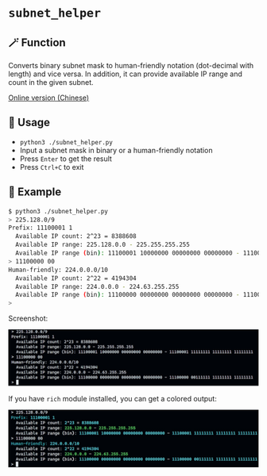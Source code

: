 # `subnet_helper`

## 🪄 Function
Converts binary subnet mask to human-friendly notation (dot-decimal with length) and vice versa. In addition, it can provide available IP range and count in the given subnet.

[Online version (Chinese)](https://pro-2684.github.io/?page=subnet)

## 📖 Usage
- `python3 ./subnet_helper.py`
- Input a subnet mask in binary or a human-friendly notation
- Press `Enter` to get the result
- Press `Ctrl+C` to exit

## 🍻 Example

```bash
$ python3 ./subnet_helper.py
> 225.128.0/9
Prefix: 11100001 1
  Available IP count: 2^23 = 8388608
  Available IP range: 225.128.0.0 - 225.255.255.255
  Available IP range (bin): 11100001 10000000 00000000 00000000 - 11100001 11111111 11111111 11111111
> 11100000 00
Human-friendly: 224.0.0.0/10
  Available IP count: 2^22 = 4194304
  Available IP range: 224.0.0.0 - 224.63.255.255
  Available IP range (bin): 11100000 00000000 00000000 00000000 - 11100000 00111111 11111111 11111111
>
```

Screenshot:

![normal](./images/normal.jpg)

If you have `rich` module installed, you can get a colored output:

![rich](./images/rich.jpg)
